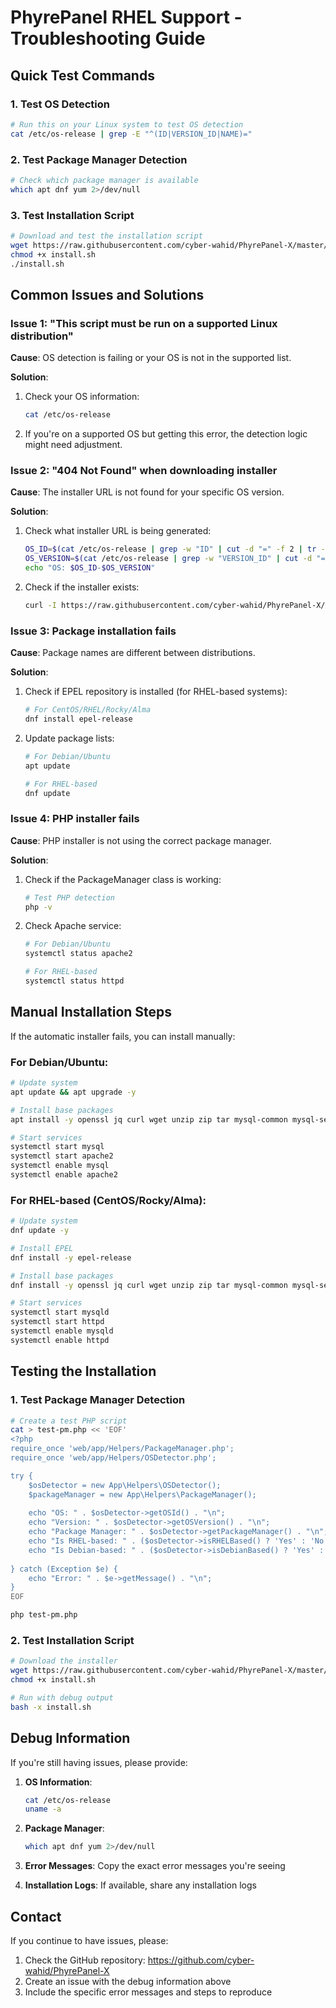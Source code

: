 # PhyrePanel RHEL Support - Troubleshooting Guide

## Quick Test Commands

### 1. Test OS Detection
```bash
# Run this on your Linux system to test OS detection
cat /etc/os-release | grep -E "^(ID|VERSION_ID|NAME)="
```

### 2. Test Package Manager Detection
```bash
# Check which package manager is available
which apt dnf yum 2>/dev/null
```

### 3. Test Installation Script
```bash
# Download and test the installation script
wget https://raw.githubusercontent.com/cyber-wahid/PhyrePanel-X/master/installers/install.sh
chmod +x install.sh
./install.sh
```

## Common Issues and Solutions

### Issue 1: "This script must be run on a supported Linux distribution"

**Cause**: OS detection is failing or your OS is not in the supported list.

**Solution**:
1. Check your OS information:
   ```bash
   cat /etc/os-release
   ```

2. If you're on a supported OS but getting this error, the detection logic might need adjustment.

### Issue 2: "404 Not Found" when downloading installer

**Cause**: The installer URL is not found for your specific OS version.

**Solution**:
1. Check what installer URL is being generated:
   ```bash
   OS_ID=$(cat /etc/os-release | grep -w "ID" | cut -d "=" -f 2 | tr -d '"')
   OS_VERSION=$(cat /etc/os-release | grep -w "VERSION_ID" | cut -d "=" -f 2 | tr -d '"')
   echo "OS: $OS_ID-$OS_VERSION"
   ```

2. Check if the installer exists:
   ```bash
   curl -I https://raw.githubusercontent.com/cyber-wahid/PhyrePanel-X/master/installers/$OS_ID-$OS_VERSION/install.sh
   ```

### Issue 3: Package installation fails

**Cause**: Package names are different between distributions.

**Solution**:
1. Check if EPEL repository is installed (for RHEL-based systems):
   ```bash
   # For CentOS/RHEL/Rocky/Alma
   dnf install epel-release
   ```

2. Update package lists:
   ```bash
   # For Debian/Ubuntu
   apt update
   
   # For RHEL-based
   dnf update
   ```

### Issue 4: PHP installer fails

**Cause**: PHP installer is not using the correct package manager.

**Solution**:
1. Check if the PackageManager class is working:
   ```bash
   # Test PHP detection
   php -v
   ```

2. Check Apache service:
   ```bash
   # For Debian/Ubuntu
   systemctl status apache2
   
   # For RHEL-based
   systemctl status httpd
   ```

## Manual Installation Steps

If the automatic installer fails, you can install manually:

### For Debian/Ubuntu:
```bash
# Update system
apt update && apt upgrade -y

# Install base packages
apt install -y openssl jq curl wget unzip zip tar mysql-common mysql-server mysql-client lsb-release gnupg2 ca-certificates apt-transport-https software-properties-common supervisor libonig-dev libzip-dev libcurl4-openssl-dev libsodium23 libpq5 apache2 libapache2-mod-ruid2 libapache2-mod-php libssl-dev zlib1g-dev

# Start services
systemctl start mysql
systemctl start apache2
systemctl enable mysql
systemctl enable apache2
```

### For RHEL-based (CentOS/Rocky/Alma):
```bash
# Update system
dnf update -y

# Install EPEL
dnf install -y epel-release

# Install base packages
dnf install -y openssl jq curl wget unzip zip tar mysql-common mysql-server mysql redhat-lsb-core gnupg2 ca-certificates supervisor oniguruma-devel libzip-devel libcurl-devel libsodium postgresql-libs httpd mod_ruid2 php openssl-devel zlib-devel

# Start services
systemctl start mysqld
systemctl start httpd
systemctl enable mysqld
systemctl enable httpd
```

## Testing the Installation

### 1. Test Package Manager Detection
```bash
# Create a test PHP script
cat > test-pm.php << 'EOF'
<?php
require_once 'web/app/Helpers/PackageManager.php';
require_once 'web/app/Helpers/OSDetector.php';

try {
    $osDetector = new App\Helpers\OSDetector();
    $packageManager = new App\Helpers\PackageManager();
    
    echo "OS: " . $osDetector->getOSId() . "\n";
    echo "Version: " . $osDetector->getOSVersion() . "\n";
    echo "Package Manager: " . $osDetector->getPackageManager() . "\n";
    echo "Is RHEL-based: " . ($osDetector->isRHELBased() ? 'Yes' : 'No') . "\n";
    echo "Is Debian-based: " . ($osDetector->isDebianBased() ? 'Yes' : 'No') . "\n";
    
} catch (Exception $e) {
    echo "Error: " . $e->getMessage() . "\n";
}
EOF

php test-pm.php
```

### 2. Test Installation Script
```bash
# Download the installer
wget https://raw.githubusercontent.com/cyber-wahid/PhyrePanel-X/master/installers/install.sh
chmod +x install.sh

# Run with debug output
bash -x install.sh
```

## Debug Information

If you're still having issues, please provide:

1. **OS Information**:
   ```bash
   cat /etc/os-release
   uname -a
   ```

2. **Package Manager**:
   ```bash
   which apt dnf yum 2>/dev/null
   ```

3. **Error Messages**: Copy the exact error messages you're seeing

4. **Installation Logs**: If available, share any installation logs

## Contact

If you continue to have issues, please:
1. Check the GitHub repository: https://github.com/cyber-wahid/PhyrePanel-X
2. Create an issue with the debug information above
3. Include the specific error messages and steps to reproduce
